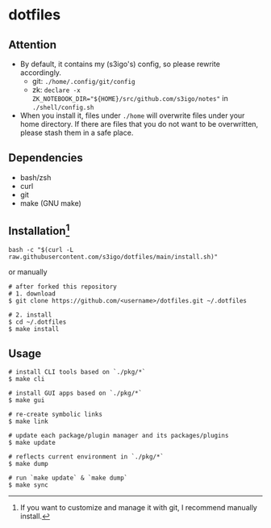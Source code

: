 # dotfiles

## Attention

- By default, it contains my (s3igo's) config, so please rewrite accordingly.
    - git: `./home/.config/git/config`
    - zk: `declare -x ZK_NOTEBOOK_DIR="${HOME}/src/github.com/s3igo/notes"` in `./shell/config.sh` 
- When you install it, files under `./home` will overwrite files under your home directory.
  If there are files that you do not want to be overwritten, please stash them in a safe place.

## Dependencies

- bash/zsh
- curl
- git
- make (GNU make)

## Installation[^1]

```shell
bash -c "$(curl -L raw.githubusercontent.com/s3igo/dotfiles/main/install.sh)"
```

or manually

```shell
# after forked this repository
# 1. download
$ git clone https://github.com/<username>/dotfiles.git ~/.dotfiles

# 2. install
$ cd ~/.dotfiles
$ make install
```

## Usage

```shell
# install CLI tools based on `./pkg/*`
$ make cli

# install GUI apps based on `./pkg/*`
$ make gui

# re-create symbolic links
$ make link

# update each package/plugin manager and its packages/plugins
$ make update

# reflects current environment in `./pkg/*`
$ make dump

# run `make update` & `make dump`
$ make sync
```

[^1]: If you want to customize and manage it with git, I recommend manually install.
